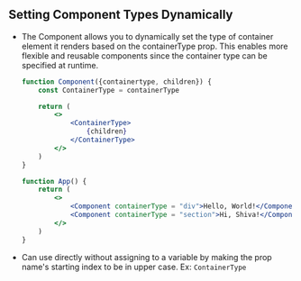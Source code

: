  ## Setting Component Types Dynamically
 - The Component allows you to dynamically set the type of container element it renders based on the containerType prop. This enables more flexible and reusable components since the container type can be specified at runtime.

    ```jsx
    function Component({containertype, children}) {
        const ContainerType = containerType

        return (
            <>
                <ContainerType>
                    {children}
                </ContainerType>
            </>
        )
    }

    function App() {
        return (
            <>
                <Component containerType = "div">Hello, World!</Component>
                <Component containerType = "section">Hi, Shiva!</Component>
            </>
        )
    }
    ```
- Can use directly without assigning to a variable by making the prop name's starting index to be in upper case. Ex: `ContainerType`